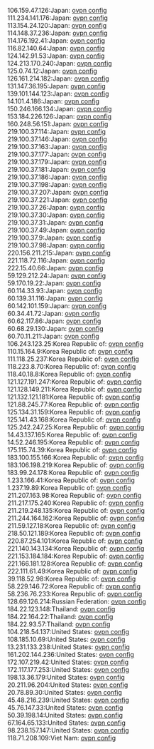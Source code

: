 106.159.47.126:Japan: [ovpn config](vpn/106_159_47_126.ovpn)  
111.234.141.176:Japan: [ovpn config](vpn/111_234_141_176.ovpn)  
113.154.24.120:Japan: [ovpn config](vpn/113_154_24_120.ovpn)  
114.148.37.236:Japan: [ovpn config](vpn/114_148_37_236.ovpn)  
114.176.192.41:Japan: [ovpn config](vpn/114_176_192_41.ovpn)  
116.82.140.64:Japan: [ovpn config](vpn/116_82_140_64.ovpn)  
124.142.91.53:Japan: [ovpn config](vpn/124_142_91_53.ovpn)  
124.213.170.240:Japan: [ovpn config](vpn/124_213_170_240.ovpn)  
125.0.74.12:Japan: [ovpn config](vpn/125_0_74_12.ovpn)  
126.161.214.182:Japan: [ovpn config](vpn/126_161_214_182.ovpn)  
131.147.36.195:Japan: [ovpn config](vpn/131_147_36_195.ovpn)  
139.101.144.123:Japan: [ovpn config](vpn/139_101_144_123.ovpn)  
14.101.4.186:Japan: [ovpn config](vpn/14_101_4_186.ovpn)  
150.246.166.134:Japan: [ovpn config](vpn/150_246_166_134.ovpn)  
153.184.226.126:Japan: [ovpn config](vpn/153_184_226_126.ovpn)  
160.248.56.151:Japan: [ovpn config](vpn/160_248_56_151.ovpn)  
219.100.37.114:Japan: [ovpn config](vpn/219_100_37_114.ovpn)  
219.100.37.146:Japan: [ovpn config](vpn/219_100_37_146.ovpn)  
219.100.37.163:Japan: [ovpn config](vpn/219_100_37_163.ovpn)  
219.100.37.177:Japan: [ovpn config](vpn/219_100_37_177.ovpn)  
219.100.37.179:Japan: [ovpn config](vpn/219_100_37_179.ovpn)  
219.100.37.181:Japan: [ovpn config](vpn/219_100_37_181.ovpn)  
219.100.37.186:Japan: [ovpn config](vpn/219_100_37_186.ovpn)  
219.100.37.198:Japan: [ovpn config](vpn/219_100_37_198.ovpn)  
219.100.37.207:Japan: [ovpn config](vpn/219_100_37_207.ovpn)  
219.100.37.221:Japan: [ovpn config](vpn/219_100_37_221.ovpn)  
219.100.37.26:Japan: [ovpn config](vpn/219_100_37_26.ovpn)  
219.100.37.30:Japan: [ovpn config](vpn/219_100_37_30.ovpn)  
219.100.37.31:Japan: [ovpn config](vpn/219_100_37_31.ovpn)  
219.100.37.49:Japan: [ovpn config](vpn/219_100_37_49.ovpn)  
219.100.37.9:Japan: [ovpn config](vpn/219_100_37_9.ovpn)  
219.100.37.98:Japan: [ovpn config](vpn/219_100_37_98.ovpn)  
220.156.211.215:Japan: [ovpn config](vpn/220_156_211_215.ovpn)  
221.118.72.116:Japan: [ovpn config](vpn/221_118_72_116.ovpn)  
222.15.40.66:Japan: [ovpn config](vpn/222_15_40_66.ovpn)  
59.129.212.24:Japan: [ovpn config](vpn/59_129_212_24.ovpn)  
59.170.19.22:Japan: [ovpn config](vpn/59_170_19_22.ovpn)  
60.114.33.93:Japan: [ovpn config](vpn/60_114_33_93.ovpn)  
60.139.31.116:Japan: [ovpn config](vpn/60_139_31_116.ovpn)  
60.142.101.159:Japan: [ovpn config](vpn/60_142_101_159.ovpn)  
60.34.41.72:Japan: [ovpn config](vpn/60_34_41_72.ovpn)  
60.62.117.86:Japan: [ovpn config](vpn/60_62_117_86.ovpn)  
60.68.29.130:Japan: [ovpn config](vpn/60_68_29_130.ovpn)  
60.70.11.211:Japan: [ovpn config](vpn/60_70_11_211.ovpn)  
106.243.123.25:Korea Republic of: [ovpn config](vpn/106_243_123_25.ovpn)  
110.15.164.9:Korea Republic of: [ovpn config](vpn/110_15_164_9.ovpn)  
111.118.25.237:Korea Republic of: [ovpn config](vpn/111_118_25_237.ovpn)  
118.223.8.70:Korea Republic of: [ovpn config](vpn/118_223_8_70.ovpn)  
118.40.18.8:Korea Republic of: [ovpn config](vpn/118_40_18_8.ovpn)  
121.127.191.247:Korea Republic of: [ovpn config](vpn/121_127_191_247.ovpn)  
121.128.149.211:Korea Republic of: [ovpn config](vpn/121_128_149_211.ovpn)  
121.132.121.181:Korea Republic of: [ovpn config](vpn/121_132_121_181.ovpn)  
121.88.245.77:Korea Republic of: [ovpn config](vpn/121_88_245_77.ovpn)  
125.134.31.159:Korea Republic of: [ovpn config](vpn/125_134_31_159.ovpn)  
125.141.43.168:Korea Republic of: [ovpn config](vpn/125_141_43_168.ovpn)  
125.242.247.25:Korea Republic of: [ovpn config](vpn/125_242_247_25.ovpn)  
14.43.137.165:Korea Republic of: [ovpn config](vpn/14_43_137_165.ovpn)  
14.52.246.195:Korea Republic of: [ovpn config](vpn/14_52_246_195.ovpn)  
175.115.74.39:Korea Republic of: [ovpn config](vpn/175_115_74_39.ovpn)  
183.100.155.166:Korea Republic of: [ovpn config](vpn/183_100_155_166.ovpn)  
183.106.198.219:Korea Republic of: [ovpn config](vpn/183_106_198_219.ovpn)  
183.99.24.178:Korea Republic of: [ovpn config](vpn/183_99_24_178.ovpn)  
1.233.166.41:Korea Republic of: [ovpn config](vpn/1_233_166_41.ovpn)  
1.237.19.89:Korea Republic of: [ovpn config](vpn/1_237_19_89.ovpn)  
211.207.163.98:Korea Republic of: [ovpn config](vpn/211_207_163_98.ovpn)  
211.217.175.240:Korea Republic of: [ovpn config](vpn/211_217_175_240.ovpn)  
211.219.248.135:Korea Republic of: [ovpn config](vpn/211_219_248_135.ovpn)  
211.244.164.162:Korea Republic of: [ovpn config](vpn/211_244_164_162.ovpn)  
211.59.127.18:Korea Republic of: [ovpn config](vpn/211_59_127_18.ovpn)  
218.50.121.189:Korea Republic of: [ovpn config](vpn/218_50_121_189.ovpn)  
220.87.254.101:Korea Republic of: [ovpn config](vpn/220_87_254_101.ovpn)  
221.140.143.134:Korea Republic of: [ovpn config](vpn/221_140_143_134.ovpn)  
221.153.184.184:Korea Republic of: [ovpn config](vpn/221_153_184_184.ovpn)  
221.166.181.128:Korea Republic of: [ovpn config](vpn/221_166_181_128.ovpn)  
222.111.61.49:Korea Republic of: [ovpn config](vpn/222_111_61_49.ovpn)  
39.118.52.98:Korea Republic of: [ovpn config](vpn/39_118_52_98.ovpn)  
58.229.146.72:Korea Republic of: [ovpn config](vpn/58_229_146_72.ovpn)  
58.236.76.233:Korea Republic of: [ovpn config](vpn/58_236_76_233.ovpn)  
128.69.126.214:Russian Federation: [ovpn config](vpn/128_69_126_214.ovpn)  
184.22.123.148:Thailand: [ovpn config](vpn/184_22_123_148.ovpn)  
184.22.164.22:Thailand: [ovpn config](vpn/184_22_164_22.ovpn)  
184.22.93.57:Thailand: [ovpn config](vpn/184_22_93_57.ovpn)  
104.218.54.137:United States: [ovpn config](vpn/104_218_54_137.ovpn)  
108.185.10.69:United States: [ovpn config](vpn/108_185_10_69.ovpn)  
13.231.133.238:United States: [ovpn config](vpn/13_231_133_238.ovpn)  
161.202.144.236:United States: [ovpn config](vpn/161_202_144_236.ovpn)  
172.107.219.42:United States: [ovpn config](vpn/172_107_219_42.ovpn)  
172.117.177.253:United States: [ovpn config](vpn/172_117_177_253.ovpn)  
198.13.36.179:United States: [ovpn config](vpn/198_13_36_179.ovpn)  
20.211.96.204:United States: [ovpn config](vpn/20_211_96_204.ovpn)  
20.78.89.30:United States: [ovpn config](vpn/20_78_89_30.ovpn)  
45.48.216.239:United States: [ovpn config](vpn/45_48_216_239.ovpn)  
45.76.147.33:United States: [ovpn config](vpn/45_76_147_33.ovpn)  
50.39.198.14:United States: [ovpn config](vpn/50_39_198_14.ovpn)  
67.164.65.133:United States: [ovpn config](vpn/67_164_65_133.ovpn)  
98.238.157.147:United States: [ovpn config](vpn/98_238_157_147.ovpn)  
118.71.208.109:Viet Nam: [ovpn config](vpn/118_71_208_109.ovpn)  

